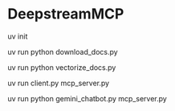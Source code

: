 # DeepstreamMCP

uv init

uv run python download_docs.py 

uv run python vectorize_docs.py 

uv run client.py mcp_server.py

uv run python gemini_chatbot.py mcp_server.py